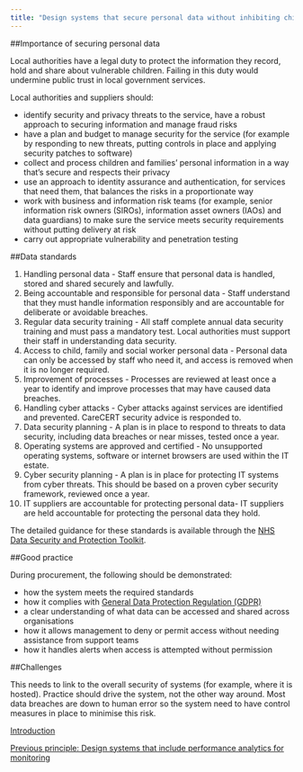 ```yaml
---
title: "Design systems that secure personal data without inhibiting children’s social care practice"
---
```


##Importance of securing personal data

Local authorities have a legal duty to protect the information they record, hold and share about vulnerable children. Failing in this duty would undermine public trust in local government services.

Local authorities and suppliers should:

* identify security and privacy threats to the service, have a robust approach to securing information and manage fraud risks
* have a plan and budget to manage security for the service (for example by responding to new threats, putting controls in place and applying security patches to software)
* collect and process children and families’ personal information in a way that’s secure and respects their privacy
* use an approach to identity assurance and authentication, for services that need them, that balances the risks in a proportionate way 
* work with business and information risk teams (for example, senior information risk owners (SIROs), information asset owners (IAOs) and data guardians) to make sure the service meets security requirements without putting delivery at risk
* carry out appropriate vulnerability and penetration testing

##Data standards

1. Handling personal data - Staff ensure that personal data is handled, stored and shared securely and lawfully. 
2. Being accountable and responsible for personal data - Staff understand that they must handle information responsibly and are accountable for deliberate or avoidable breaches.
3. Regular data security training - All staff complete annual data security training and must pass a mandatory test. Local authorities must support their staff in understanding data security.
4. Access to child, family and social worker personal data - Personal data can only be accessed by staff who need it, and access is removed when it is no longer required.
5. Improvement of processes - Processes are reviewed at least once a year to identify and improve processes that may have caused data breaches. 
6. Handling cyber attacks - Cyber attacks against services are identified and prevented. CareCERT security advice is responded to.
7. Data security planning - A plan is in place to respond to threats to data security, including data breaches or near misses, tested once a year. 
8. Operating systems are approved and certified - No unsupported operating systems, software or internet browsers are used within the IT estate.
9. Cyber security planning - A plan is in place for protecting IT systems from cyber threats. This should be based on a proven cyber security framework, reviewed once a year.
10. IT suppliers are accountable for protecting personal data- IT suppliers are held accountable for protecting the personal data they hold.

The detailed guidance for these standards is available through the [NHS Data Security and Protection Toolkit](https://digital.nhs.uk/about-nhs-digital/our-work/nhs-digital-data-and-technology-standards/framework/beta---data-security-standards).

##Good practice

During procurement, the following should be demonstrated:

* how the system meets the required standards 
* how it complies with [General Data Protection Regulation (GDPR)](https://ico.org.uk/for-organisations/guide-to-data-protection/guide-to-the-general-data-protection-regulation-gdpr/)
* a clear understanding of what data can be accessed and shared across organisations
* how it allows management to deny or permit access without needing assistance from support teams
* how it handles alerts when access is attempted without permission

##Challenges

This needs to link to the overall security of systems (for example, where it is hosted). Practice should drive the system, not the other way around. Most data breaches are down to human error so the system need to have control measures in place to minimise this risk.

[Introduction](/index)

[Previous principle: Design systems that include performance analytics for monitoring](/principle-6)
